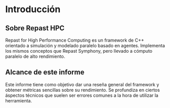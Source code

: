 # Introducción

## Sobre Repast HPC

Repast for High Performance Computing es un framework de C++ orientado a
simulación y modelado paralelo basado en agentes. Implementa los mismos 
conceptos que Repast Symphony, pero llevado a cómputo paralelo de alto 
rendimiento.

## Alcance de este informe

Este informe tiene como objetivo dar una reseña general del framework y obtener
métricas sencillas sobre su rendimiento. Se profundiza en ciertos áspectos
técnicos que suelen ser errores comunes a la hora de utilizar la herramienta.